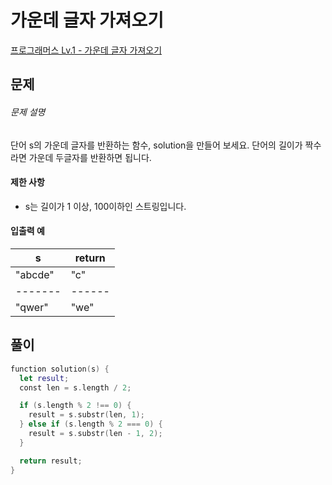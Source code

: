 <!-- @format -->

# 가운데 글자 가져오기

[프로그래머스 Lv.1 - 가운데 글자 가져오기](https://school.programmers.co.kr/learn/courses/30/lessons/12903)

## 문제

###### 문제 설명

단어 s의 가운데 글자를 반환하는 함수, solution을 만들어 보세요. 단어의 길이가 짝수라면 가운데 두글자를 반환하면 됩니다.

#### 제한 사항

- s는 길이가 1 이상, 100이하인 스트링입니다.

#### 입출력 예

| s       | return |
| ------- | ------ |
| "abcde" | "c"    |
| ------- | ------ |
| "qwer"  | "we"   |

## 풀이

```swift
function solution(s) {
  let result;
  const len = s.length / 2;

  if (s.length % 2 !== 0) {
    result = s.substr(len, 1);
  } else if (s.length % 2 === 0) {
    result = s.substr(len - 1, 2);
  }

  return result;
}
```
